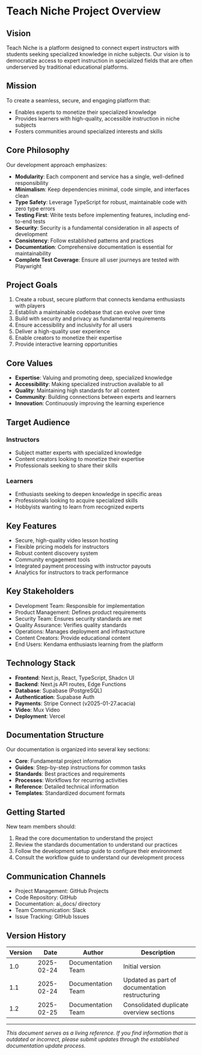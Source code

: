# Teach Niche Project Overview

## Vision

Teach Niche is a platform designed to connect expert instructors with students seeking specialized knowledge in niche subjects. Our vision is to democratize access to expert instruction in specialized fields that are often underserved by traditional educational platforms.

## Mission

To create a seamless, secure, and engaging platform that:
- Enables experts to monetize their specialized knowledge
- Provides learners with high-quality, accessible instruction in niche subjects
- Fosters communities around specialized interests and skills

## Core Philosophy

Our development approach emphasizes:

- **Modularity**: Each component and service has a single, well-defined responsibility
- **Minimalism**: Keep dependencies minimal, code simple, and interfaces clean
- **Type Safety**: Leverage TypeScript for robust, maintainable code with zero type errors
- **Testing First**: Write tests before implementing features, including end-to-end tests
- **Security**: Security is a fundamental consideration in all aspects of development
- **Consistency**: Follow established patterns and practices
- **Documentation**: Comprehensive documentation is essential for maintainability
- **Complete Test Coverage**: Ensure all user journeys are tested with Playwright

## Project Goals

1. Create a robust, secure platform that connects kendama enthusiasts with players
2. Establish a maintainable codebase that can evolve over time
3. Build with security and privacy as fundamental requirements
4. Ensure accessibility and inclusivity for all users
5. Deliver a high-quality user experience
6. Enable creators to monetize their expertise
7. Provide interactive learning opportunities

## Core Values

- **Expertise**: Valuing and promoting deep, specialized knowledge
- **Accessibility**: Making specialized instruction available to all
- **Quality**: Maintaining high standards for all content
- **Community**: Building connections between experts and learners
- **Innovation**: Continuously improving the learning experience

## Target Audience

### Instructors
- Subject matter experts with specialized knowledge
- Content creators looking to monetize their expertise
- Professionals seeking to share their skills

### Learners
- Enthusiasts seeking to deepen knowledge in specific areas
- Professionals looking to acquire specialized skills
- Hobbyists wanting to learn from recognized experts

## Key Features

- Secure, high-quality video lesson hosting
- Flexible pricing models for instructors
- Robust content discovery system
- Community engagement tools
- Integrated payment processing with instructor payouts
- Analytics for instructors to track performance

## Key Stakeholders

- Development Team: Responsible for implementation
- Product Management: Defines product requirements
- Security Team: Ensures security standards are met
- Quality Assurance: Verifies quality standards
- Operations: Manages deployment and infrastructure
- Content Creators: Provide educational content
- End Users: Kendama enthusiasts learning from the platform

## Technology Stack

- **Frontend**: Next.js, React, TypeScript, Shadcn UI
- **Backend**: Next.js API routes, Edge Functions
- **Database**: Supabase (PostgreSQL)
- **Authentication**: Supabase Auth
- **Payments**: Stripe Connect (v2025-01-27.acacia)
- **Video**: Mux Video
- **Deployment**: Vercel

## Documentation Structure

Our documentation is organized into several key sections:

- **Core**: Fundamental project information
- **Guides**: Step-by-step instructions for common tasks
- **Standards**: Best practices and requirements
- **Processes**: Workflows for recurring activities
- **Reference**: Detailed technical information
- **Templates**: Standardized document formats

## Getting Started

New team members should:

1. Read the core documentation to understand the project
2. Review the standards documentation to understand our practices
3. Follow the development setup guide to configure their environment
4. Consult the workflow guide to understand our development process

## Communication Channels

- Project Management: GitHub Projects
- Code Repository: GitHub
- Documentation: ai_docs/ directory
- Team Communication: Slack
- Issue Tracking: GitHub Issues

## Version History

| Version | Date | Author | Description |
|---------|------|--------|-------------|
| 1.0 | 2025-02-24 | Documentation Team | Initial version |
| 1.1 | 2025-02-24 | Documentation Team | Updated as part of documentation restructuring |
| 1.2 | 2025-02-25 | Documentation Team | Consolidated duplicate overview sections |

---

*This document serves as a living reference. If you find information that is outdated or incorrect, please submit updates through the established documentation update process.*
